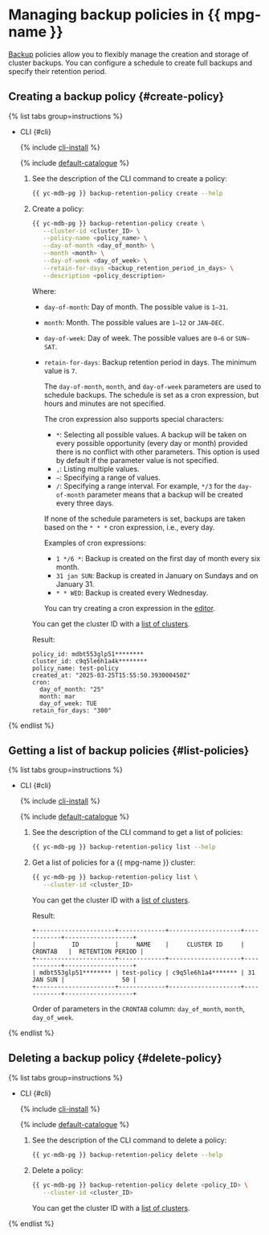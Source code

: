 # Managing backup policies in {{ mpg-name }}

[Backup](../concepts/backup.md) policies allow you to flexibly manage the creation and storage of cluster backups. You can configure a schedule to create full backups and specify their retention period.

## Creating a backup policy {#create-policy}

{% list tabs group=instructions %}

- CLI {#cli}

  {% include [cli-install](../../_includes/cli-install.md) %}

  {% include [default-catalogue](../../_includes/default-catalogue.md) %}

  1. See the description of the CLI command to create a policy:

      ```bash
      {{ yc-mdb-pg }} backup-retention-policy create --help
      ```

  1. Create a policy:

      ```bash
      {{ yc-mdb-pg }} backup-retention-policy create \
         --cluster-id <cluster_ID> \
         --policy-name <policy_name> \
         --day-of-month <day_of_month> \
         --month <month> \
         --day-of-week <day_of_week> \
         --retain-for-days <backup_retention_period_in_days> \
         --description <policy_description>
      ```

      Where:

      * `day-of-month`: Day of month. The possible value is `1–31`.
      * `month`: Month. The possible values are `1–12` or `JAN–DEC`.
      * `day-of-week`: Day of week. The possible values are `0–6` or `SUN–SAT`.
      * `retain-for-days`: Backup retention period in days. The minimum value is `7`.

        The `day-of-month`, `month`, and `day-of-week` parameters are used to schedule backups. The schedule is set as a cron expression, but hours and minutes are not specified.
        
        The cron expression also supports special characters:

        * `*`: Selecting all possible values. A backup will be taken on every possible opportunity (every day or month) provided there is no conflict with other parameters. This option is used by default if the parameter value is not specified.
        * `,`: Listing multiple values.
        * `–`: Specifying a range of values.
        * `/`: Specifying a range interval. For example, `*/3` for the `day-of-month` parameter means that a backup will be created every three days.

        If none of the schedule parameters is set, backups are taken based on the `* * *` cron expression, i.e., every day.

        Examples of cron expressions:

        * `1 */6 *`: Backup is created on the first day of month every six month.
        * `31 jan SUN`: Backup is created in January on Sundays and on January 31.
        * `* * WED`: Backup is created every Wednesday.

        You can try creating a cron expression in the [editor](https://crontab.guru).

      You can get the cluster ID with a [list of clusters](cluster-list.md#list-clusters).

      Result:

      ```text
      policy_id: mdbt553glp51********
      cluster_id: c9q5le6h1a4k********
      policy_name: test-policy
      created_at: "2025-03-25T15:55:50.393000450Z"
      cron:
        day_of_month: "25"
        month: mar
        day_of_week: TUE
      retain_for_days: "300"
      ```

{% endlist %}

## Getting a list of backup policies {#list-policies}

{% list tabs group=instructions %}

- CLI {#cli}

  {% include [cli-install](../../_includes/cli-install.md) %}
  
  {% include [default-catalogue](../../_includes/default-catalogue.md) %}

  1. See the description of the CLI command to get a list of policies:

      ```bash
      {{ yc-mdb-pg }} backup-retention-policy list --help
      ```

  1. Get a list of policies for a {{ mpg-name }} cluster:

      ```bash
      {{ yc-mdb-pg }} backup-retention-policy list \
         --cluster-id <cluster_ID>
      ```

      You can get the cluster ID with a [list of clusters](cluster-list.md#list-clusters).

      Result:

      ```text
      +----------------------+-------------+--------------------+------------+-------------------+
      |          ID          |     NAME    |     CLUSTER ID     |  CRONTAB   |  RETENTION PERIOD |
      +----------------------+-------------+--------------------+------------+-------------------+
      | mdbt553glp51******** | test-policy | c9q5le6h1a4******* | 31 JAN SUN |                50 |
      +----------------------+-------------+--------------------+------------+-------------------+
      ```

      Order of parameters in the `CRONTAB` column: `day_of_month`, `month`, `day_of_week`.

{% endlist %}

## Deleting a backup policy {#delete-policy}

{% list tabs group=instructions %}

- CLI {#cli}

  {% include [cli-install](../../_includes/cli-install.md) %}

  {% include [default-catalogue](../../_includes/default-catalogue.md) %}

  1. See the description of the CLI command to delete a policy:

      ```bash
      {{ yc-mdb-pg }} backup-retention-policy delete --help
      ```

  1. Delete a policy:

      ```bash
      {{ yc-mdb-pg }} backup-retention-policy delete <policy_ID> \
         --cluster-id <cluster_ID>
      ```

      You can get the cluster ID with a [list of clusters](cluster-list.md#list-clusters).

{% endlist %}
